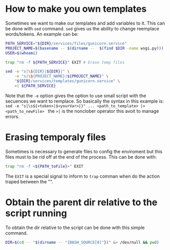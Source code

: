 # How to make you own templates

Sometimes we want to make our templates and add variables to it. This can be done with `sed` command. `sed` gives us the ability to change reemplace words/tokens. An example can be:

```bash
PATH_SERVICE="${DIR}/services/files/gunicorn.service"
PROJECT_NAME=$(basename -- $(dirname --  $(find $DIR -name wsgi.py)))
USER=$(whoami)

trap "rm -f ${PATH_SERVICE}" EXIT # Erase temp files

sed -e "s|\${DIR}|${DIR}|" \
    -e "s|\${PROJECT_NAME}|${PROJECT_NAME}" \
    "${DIR}/services/templates/gunicorn.service" \
    >| ${PATH_SERVICE}

```
Note that the `-e` option gives the option to use small script with the secuences we want to remplace. So basically the syntax in this example is: `sed -e "s|\s${<token>|$<yourVar>|}" ... <path_to_template> |> <path_to_newFile> ` the `>|` is the nonclober operator this avoit to manage errors.


# Erasing temporaly files

Sometimes is necessary to generate files to config the enviroment but this files must to be rid off at the end of the process. This can be done with:

```bash
trap "rm -f <${PATH_toFile}>" EXIT
```

The `EXIT` is a special signal to inform to `trap` comman  when do the action traped between the "".


# Obtain the parent dir relative to the script running

To obtain the dir relative to the script can be done with this simple command.

```bash
DIR=$(cd -- "$(dirname -- "{BASH_SOURCE[0]"})" &> /dev/null && pwd)
```
